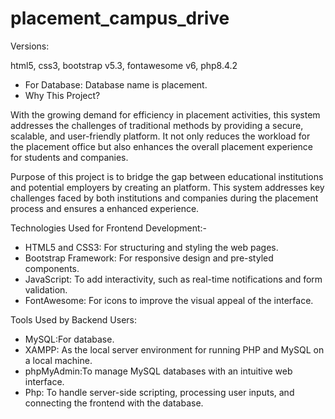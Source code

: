 # placement_campus_drive
Versions:


html5, css3, bootstrap v5.3, fontawesome v6, php8.4.2
- For Database: Database name is placement.
- Why This Project?


With the growing demand for efficiency in placement activities, this system addresses the challenges of traditional methods by providing a secure, scalable, and user-friendly platform. It not only reduces the workload for the placement office but also enhances the overall placement experience for students and companies.



Purpose of this project is to bridge the gap between educational institutions and potential employers by creating an platform. This system addresses key challenges faced by both 
institutions and companies during the placement process and ensures a enhanced experience.

 Technologies Used for Frontend Development:-
 - HTML5 and CSS3: For structuring and styling the web pages.
 - Bootstrap Framework: For responsive design and pre-styled components.
 - JavaScript: To add interactivity, such as real-time notifications and form validation.
 - FontAwesome: For icons to improve the visual appeal of the interface.

Tools Used by Backend Users:
- MySQL:For database.
- XAMPP: As the local server environment for running PHP and MySQL on a local 
machine.
- phpMyAdmin:To manage MySQL databases with an intuitive web interface.
- Php: To handle server-side scripting, processing user inputs, and connecting the 
frontend with the database.

